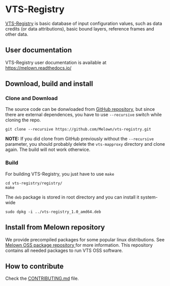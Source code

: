 # VTS-Registry

[VTS-Registry](https://github.com/melown/vts-registry) is basic database of
input configuration values, such as data credits (or data attributions), basic
bound layers, reference frames and other data.

## User documentation

VTS-Registry user documentation is available at
https://melown.readthedocs.io/


## Download, build and install

### Clone and Download

The source code can be donwloaded from
[GitHub repository](https://github.com/melown/vts-registry), but since there are
external dependences, you have to use `--recursive` switch while cloning the
repo.


```
git clone --recursive https://github.com/Melown/vts-registry.git 
```

**NOTE:** If you did clone from GitHub previously without the `--recursive`
parameter, you should probably delete the `vts-mapproxy` directory and clone
again. The build will not work otherwice.

### Build

For building VTS-Registry, you just have to use ``make``

```
cd vts-registry/registry/
make
```

The `deb` package is stored in root directory and you can install it system-wide

```
sudo dpkg -i ../vts-registry_1.0_amd64.deb
```

## Install from Melown repository

We provide precompiled packages for some popular linux distributions. See [Melown OSS package repository
](http://cdn.melown.com/packages/) for more information. This repository contains all needed packages to run
VTS OSS software.

## How to contribute

Check the [CONTRIBUTING.md](CONTRIBUTING.md) file.
